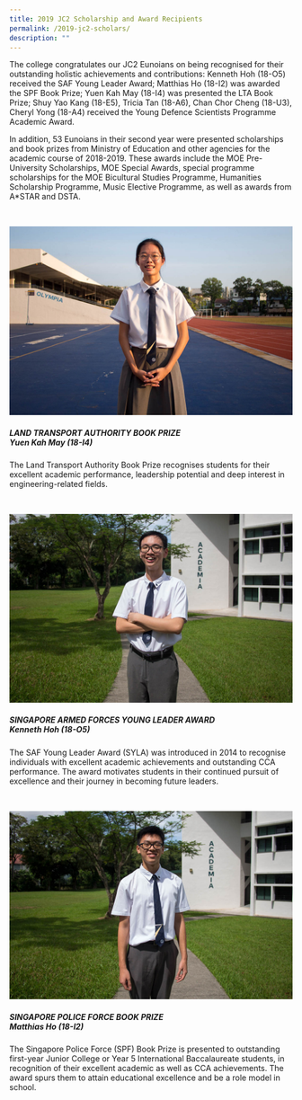 ```yaml
---
title: 2019 JC2 Scholarship and Award Recipients
permalink: /2019-jc2-scholars/
description: ""
---
```


The college congratulates our JC2 Eunoians on being recognised for their outstanding holistic achievements and contributions: Kenneth Hoh (18-O5) received the SAF Young Leader Award; Matthias Ho (18-I2) was awarded the SPF Book Prize; Yuen Kah May (18-I4) was presented the LTA Book Prize; Shuy Yao Kang (18-E5), Tricia Tan (18-A6), Chan Chor Cheng (18-U3), Cheryl Yong (18-A4) received the Young Defence Scientists Programme Academic Award.

In addition, 53 Eunoians in their second year were presented scholarships and book prizes from Ministry of Education and other agencies for the academic course of 2018-2019. These awards include the MOE Pre-University Scholarships, MOE Special Awards, special programme scholarships for the MOE Bicultural Studies Programme, Humanities Scholarship Programme, Music Elective Programme, as well as awards from A\*STAR and DSTA.

<br>

![](/images/Features/2019-Scholars-LTA.jpg)

##### LAND TRANSPORT AUTHORITY BOOK PRIZE<br>Yuen Kah May (18-I4)


The Land Transport Authority Book Prize recognises students for their excellent academic performance, leadership potential and deep interest in engineering-related fields.

<br>

![](/images/Features/2019-Scholars-SAFYLA.jpg)

##### SINGAPORE ARMED FORCES YOUNG LEADER AWARD<br>Kenneth Hoh (18-O5)


The SAF Young Leader Award (SYLA) was introduced in 2014 to recognise individuals with excellent academic achievements and outstanding CCA performance. The award motivates students in their continued pursuit of excellence and their journey in becoming future leaders.

<br>

![](/images/Features/2019-Scholars-SPFBP.jpg)

##### SINGAPORE POLICE FORCE BOOK PRIZE<br>Matthias Ho (18-I2)

The Singapore Police Force (SPF) Book Prize is presented to outstanding first-year Junior College or Year 5 International Baccalaureate students, in recognition of their excellent academic as well as CCA achievements. The award spurs them to attain educational excellence and be a role model in school.